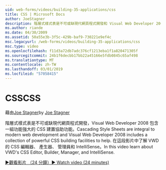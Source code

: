 ```yaml
---
uid: web-forms/videos/building-35-applications/css
title: CSS | Microsoft Docs
author: JoeStagner
description: 階層式樣式表是不可或缺現代網頁程式開發和 Visual Web Developer 2008 包含一組功能強大的 CSS 建置功能，以協助...
ms.author: riande
ms.date: 04/30/2009
ms.assetid: 50a55e3b-3f5c-429b-baf9-730221e9ef4c
msc.legacyurl: /web-forms/videos/building-35-applications/css
msc.type: video
ms.openlocfilehash: f11d3a72db7adc376cf1213eba1f1a820471305f
ms.sourcegitcommit: 24b1f6decbb17bb22a45166e5fdb0845c65af498
ms.translationtype: MT
ms.contentlocale: zh-TW
ms.lasthandoff: 03/01/2019
ms.locfileid: "57058415"
---
```

<a name="css"></a><span data-ttu-id="50255-103">CSS</span><span class="sxs-lookup"><span data-stu-id="50255-103">CSS</span></span>
====================
<span data-ttu-id="50255-104">藉由[Joe Stagner](https://github.com/JoeStagner)</span><span class="sxs-lookup"><span data-stu-id="50255-104">by [Joe Stagner](https://github.com/JoeStagner)</span></span>

<span data-ttu-id="50255-105">階層式樣式表是不可或缺現代網頁程式開發，Visual Web Developer 2008 包含一組功能強大的 CSS 建置協助功能。</span><span class="sxs-lookup"><span data-stu-id="50255-105">Cascading Style Sheets are integral to modern web development and Visual Web Developer 2008 includes a collection of powerful CSS building facilities to help.</span></span> <span data-ttu-id="50255-106">在這段影片中了解 VWD 的 CSS 編輯器、 產生器、 管理員和 IntelliSense。</span><span class="sxs-lookup"><span data-stu-id="50255-106">In this video learn about VWD's CSS Editor, Builder, Manager, and IntelliSense.</span></span>

[<span data-ttu-id="50255-107">&#9654;觀看影片 （24 分鐘）</span><span class="sxs-lookup"><span data-stu-id="50255-107">&#9654; Watch video (24 minutes)</span></span>](https://channel9.msdn.com/Blogs/ASP-NET-Site-Videos/css)
